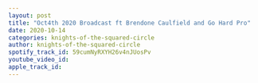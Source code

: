 ```yaml
---
layout: post
title: "Oct4th 2020 Broadcast ft Brendone Caulfield and Go Hard Pro"
date: 2020-10-14
categories: knights-of-the-squared-circle
author: knights-of-the-squared-circle
spotify_track_id: 59cumNyRXYH26v4nJUosPv
youtube_video_id: 
apple_track_id: 
---
```

